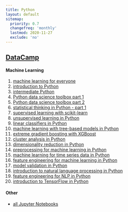 ```yaml
---
title: Python
layout: default
sitemap:
  priority: 0.7
  changefreq: 'monthly'
  lastmod: 2020-11-27
  exclude: 'no'
---
```

## <a href="https://www.datacamp.com/profile/odenipinedo" target="_blank" rel="noopener noreferrer">DataCamp</a>

#### Machine Learning
1. <a href="https://github.com/odenipinedo/Python/blob/master/datacamp/machine%20learning%20for%20everyone.ipynb" target="_blank" rel="noopener noreferrer">machine learning for everyone</a>
2. <a href="https://github.com/odenipinedo/Python/blob/master/datacamp/introduction%20to%20Python.ipynb" target="_blank" rel="noopener noreferrer">introduction to Python</a>
3. <a href="https://github.com/odenipinedo/Python/blob/master/datacamp/intermediate%20Python.ipynb" target="_blank" rel="noopener noreferrer">intermediate Python</a>
4. <a href="https://github.com/odenipinedo/Python/blob/master/datacamp/Python%20data%20science%20toolbox%20part%201.ipynb" target="_blank" rel="noopener noreferrer">Python data science toolbox part 1</a>
5. <a href="https://github.com/odenipinedo/Python/blob/master/datacamp/Python%20data%20science%20toolbox%20part%202.ipynb" target="_blank" rel="noopener noreferrer">Python data science toolbox part 2</a>
6. <a href="https://github.com/odenipinedo/Python/blob/master/datacamp/statistical%20thinking%20in%20Python%20-%20part%201.ipynb" target="_blank" rel="noopener noreferrer">statistical thinking in Python - part 1</a>
7. <a href="https://github.com/odenipinedo/Python/blob/master/datacamp/supervised%20learning%20with%20scikit-learn.ipynb" target="_blank" rel="noopener noreferrer">supervised learning with scikit-learn</a>
8. <a href="https://github.com/odenipinedo/Python/blob/master/datacamp/unsupervised%20learning%20in%20Python.ipynb" target="_blank" rel="noopener noreferrer">unsupervised learning in Python</a>
9. <a href="https://github.com/odenipinedo/Python/blob/master/datacamp/linear%20classifiers%20in%20Python.ipynb" target="_blank" rel="noopener noreferrer">linear classifiers in Python</a>
10. <a href="https://github.com/odenipinedo/Python/blob/master/datacamp/machine%20learning%20with%20tree-based%20models%20in%20Python.ipynb" target="_blank" rel="noopener noreferrer">machine learning with tree-based models in Python</a>
11. <a href="https://github.com/odenipinedo/Python/blob/master/datacamp/extreme%20gradient%20boosting%20with%20XGBoost.ipynb" target="_blank" rel="noopener noreferrer">extreme gradient boosting with XGBoost</a>
12. <a href="https://github.com/odenipinedo/Python/blob/master/datacamp/cluster%20analysis%20in%20Python.ipynb" target="_blank" rel="noopener noreferrer">cluster analysis in Python</a>
13. <a href="https://github.com/odenipinedo/Python/blob/master/datacamp/dimensionality%20reduction%20in%20Python.ipynb" target="_blank" rel="noopener noreferrer">dimensionality reduction in Python</a>
14. <a href="https://github.com/odenipinedo/Python/blob/master/datacamp/preprocessing%20for%20machine%20learning%20in%20Python.ipynb" target="_blank" rel="noopener noreferrer">preprocessing for machine learning in Python</a>
15. <a href="https://github.com/odenipinedo/Python/blob/master/datacamp/machine%20learning%20for%20time%20series%20data%20in%20Python.ipynb" target="_blank" rel="noopener noreferrer">machine learning for time series data in Python</a>
16. <a href="https://github.com/odenipinedo/Python/blob/master/datacamp/feature%20engineering%20for%20machine%20learning%20in%20Python.ipynb" target="_blank" rel="noopener noreferrer">feature engineering for machine learning in Python</a>
17. <a href="https://github.com/odenipinedo/Python/blob/master/datacamp/model%20validation%20in%20Python.ipynb" target="_blank" rel="noopener noreferrer">model validation in Python</a>
18. <a href="https://github.com/odenipinedo/Python/blob/master/datacamp/introduction%20to%20natural%20language%20processing%20in%20Python.ipynb" target="_blank" rel="noopener noreferrer">introduction to natural language processing in Python</a>
19. <a href="https://github.com/odenipinedo/Python/blob/master/datacamp/feature%20engineering%20for%20NLP%20in%20Python.ipynb" target="_blank" rel="noopener noreferrer">feature engineering for NLP in Python</a>
20. <a href="https://github.com/odenipinedo/Python/blob/master/datacamp/introduction%20to%20TensorFlow%20in%20Python.ipynb" target="_blank" rel="noopener noreferrer">introduction to TensorFlow in Python</a>

#### Other
- <a href="https://github.com/odenipinedo/Python/tree/master/datacamp/" target="_blank" rel="noopener noreferrer">all Jupyter Notebooks</a>

<!-- <a href="" target="_blank" rel="noopener noreferrer"></a> -->
